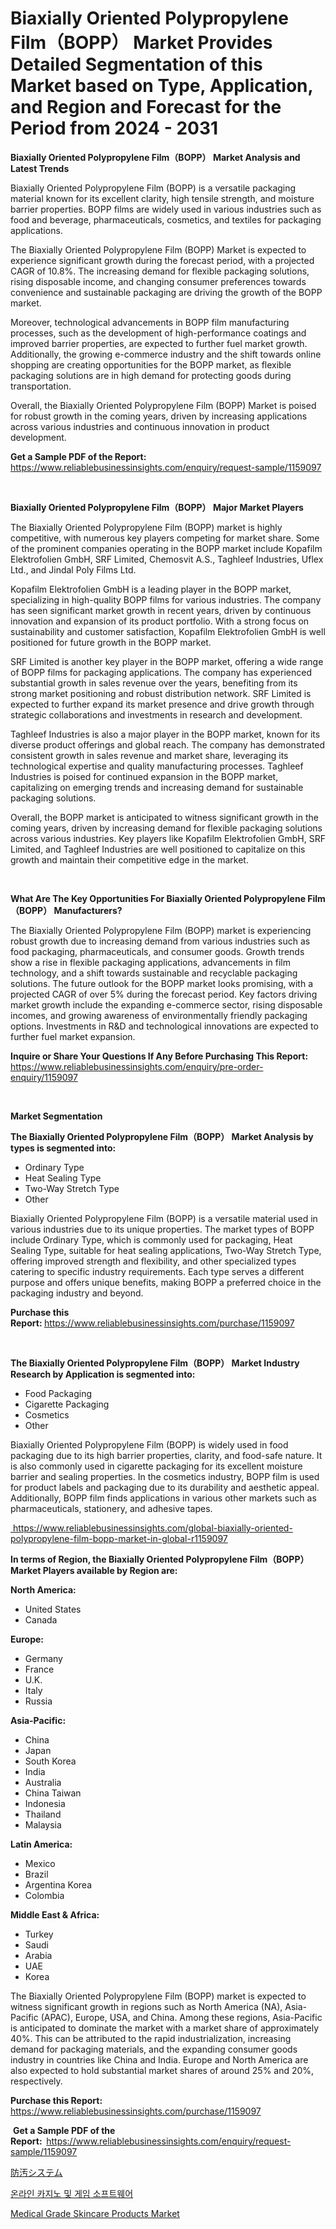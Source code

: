 <p><h1>Biaxially Oriented Polypropylene Film（BOPP） Market Provides Detailed Segmentation of this Market based on Type, Application, and Region and Forecast for the Period from 2024 - 2031</h1></p><p><strong>Biaxially Oriented Polypropylene Film（BOPP） Market Analysis and Latest Trends</strong></p>
<p><p>Biaxially Oriented Polypropylene Film (BOPP) is a versatile packaging material known for its excellent clarity, high tensile strength, and moisture barrier properties. BOPP films are widely used in various industries such as food and beverage, pharmaceuticals, cosmetics, and textiles for packaging applications.</p><p>The Biaxially Oriented Polypropylene Film (BOPP) Market is expected to experience significant growth during the forecast period, with a projected CAGR of 10.8%. The increasing demand for flexible packaging solutions, rising disposable income, and changing consumer preferences towards convenience and sustainable packaging are driving the growth of the BOPP market.</p><p>Moreover, technological advancements in BOPP film manufacturing processes, such as the development of high-performance coatings and improved barrier properties, are expected to further fuel market growth. Additionally, the growing e-commerce industry and the shift towards online shopping are creating opportunities for the BOPP market, as flexible packaging solutions are in high demand for protecting goods during transportation.</p><p>Overall, the Biaxially Oriented Polypropylene Film (BOPP) Market is poised for robust growth in the coming years, driven by increasing applications across various industries and continuous innovation in product development.</p></p>
<p><strong>Get a Sample PDF of the Report:&nbsp;</strong> <a href="https://www.reliablebusinessinsights.com/enquiry/request-sample/1159097">https://www.reliablebusinessinsights.com/enquiry/request-sample/1159097</a></p>
<p>&nbsp;</p>
<p><strong>Biaxially Oriented Polypropylene Film（BOPP） Major Market Players</strong></p>
<p><p>The Biaxially Oriented Polypropylene Film (BOPP) market is highly competitive, with numerous key players competing for market share. Some of the prominent companies operating in the BOPP market include Kopafilm Elektrofolien GmbH, SRF Limited, Chemosvit A.S., Taghleef Industries, Uflex Ltd., and Jindal Poly Films Ltd. </p><p>Kopafilm Elektrofolien GmbH is a leading player in the BOPP market, specializing in high-quality BOPP films for various industries. The company has seen significant market growth in recent years, driven by continuous innovation and expansion of its product portfolio. With a strong focus on sustainability and customer satisfaction, Kopafilm Elektrofolien GmbH is well positioned for future growth in the BOPP market. </p><p>SRF Limited is another key player in the BOPP market, offering a wide range of BOPP films for packaging applications. The company has experienced substantial growth in sales revenue over the years, benefiting from its strong market positioning and robust distribution network. SRF Limited is expected to further expand its market presence and drive growth through strategic collaborations and investments in research and development. </p><p>Taghleef Industries is also a major player in the BOPP market, known for its diverse product offerings and global reach. The company has demonstrated consistent growth in sales revenue and market share, leveraging its technological expertise and quality manufacturing processes. Taghleef Industries is poised for continued expansion in the BOPP market, capitalizing on emerging trends and increasing demand for sustainable packaging solutions. </p><p>Overall, the BOPP market is anticipated to witness significant growth in the coming years, driven by increasing demand for flexible packaging solutions across various industries. Key players like Kopafilm Elektrofolien GmbH, SRF Limited, and Taghleef Industries are well positioned to capitalize on this growth and maintain their competitive edge in the market.</p></p>
<p>&nbsp;</p>
<p><strong>What Are The Key Opportunities For Biaxially Oriented Polypropylene Film（BOPP） Manufacturers?</strong></p>
<p><p>The Biaxially Oriented Polypropylene Film (BOPP) market is experiencing robust growth due to increasing demand from various industries such as food packaging, pharmaceuticals, and consumer goods. Growth trends show a rise in flexible packaging applications, advancements in film technology, and a shift towards sustainable and recyclable packaging solutions. The future outlook for the BOPP market looks promising, with a projected CAGR of over 5% during the forecast period. Key factors driving market growth include the expanding e-commerce sector, rising disposable incomes, and growing awareness of environmentally friendly packaging options. Investments in R&D and technological innovations are expected to further fuel market expansion.</p></p>
<p><strong>Inquire or Share Your Questions If Any Before Purchasing This Report:</strong> <a href="https://www.reliablebusinessinsights.com/enquiry/pre-order-enquiry/1159097">https://www.reliablebusinessinsights.com/enquiry/pre-order-enquiry/1159097</a></p>
<p>&nbsp;</p>
<p><strong>Market Segmentation</strong></p>
<p><strong>The Biaxially Oriented Polypropylene Film（BOPP） Market Analysis by types is segmented into:</strong></p>
<p><ul><li>Ordinary Type</li><li>Heat Sealing Type</li><li>Two-Way Stretch Type</li><li>Other</li></ul></p>
<p><p>Biaxially Oriented Polypropylene Film (BOPP) is a versatile material used in various industries due to its unique properties. The market types of BOPP include Ordinary Type, which is commonly used for packaging, Heat Sealing Type, suitable for heat sealing applications, Two-Way Stretch Type, offering improved strength and flexibility, and other specialized types catering to specific industry requirements. Each type serves a different purpose and offers unique benefits, making BOPP a preferred choice in the packaging industry and beyond.</p></p>
<p><strong>Purchase this Report:&nbsp;</strong><a href="https://www.reliablebusinessinsights.com/purchase/1159097">https://www.reliablebusinessinsights.com/purchase/1159097</a></p>
<p>&nbsp;</p>
<p><strong>The Biaxially Oriented Polypropylene Film（BOPP） Market Industry Research by Application is segmented into:</strong></p>
<p><ul><li>Food Packaging</li><li>Cigarette Packaging</li><li>Cosmetics</li><li>Other</li></ul></p>
<p><p>Biaxially Oriented Polypropylene Film (BOPP) is widely used in food packaging due to its high barrier properties, clarity, and food-safe nature. It is also commonly used in cigarette packaging for its excellent moisture barrier and sealing properties. In the cosmetics industry, BOPP film is used for product labels and packaging due to its durability and aesthetic appeal. Additionally, BOPP film finds applications in various other markets such as pharmaceuticals, stationery, and adhesive tapes.</p></p>
<p><a href="https://www.reliablebusinessinsights.com/global-biaxially-oriented-polypropylene-film-bopp-market-in-global-r1159097">&nbsp;https://www.reliablebusinessinsights.com/global-biaxially-oriented-polypropylene-film-bopp-market-in-global-r1159097</a></p>
<p><strong>In terms of Region, the Biaxially Oriented Polypropylene Film（BOPP） Market Players available by Region are:</strong></p>
<p>
    <p> <strong> North America: </strong>
        <ul>
            <li>United States</li>
            <li>Canada</li>
        </ul>
        </p> 
    <p> <strong> Europe: </strong>
        <ul>
            <li>Germany</li>
            <li>France</li>
            <li>U.K.</li>
            <li>Italy</li>
            <li>Russia</li>
        </ul>
        </p> 
    <p> <strong> Asia-Pacific: </strong>
        <ul>
            <li>China</li>
            <li>Japan</li>
            <li>South Korea</li>
            <li>India</li>
            <li>Australia</li>
            <li>China Taiwan</li>
            <li>Indonesia</li>
            <li>Thailand</li>
            <li>Malaysia</li>
        </ul>
        </p> 
    <p> <strong> Latin America: </strong>
        <ul>
            <li>Mexico</li>
            <li>Brazil</li>
            <li>Argentina Korea</li>
            <li>Colombia</li>
        </ul>
        </p> 
    <p> <strong> Middle East & Africa: </strong>
        <ul>
            <li>Turkey</li>
            <li>Saudi</li>
            <li>Arabia</li>
            <li>UAE</li>
            <li>Korea</li>
        </ul>
    </p>
    </p>
<p><p>The Biaxially Oriented Polypropylene Film (BOPP) market is expected to witness significant growth in regions such as North America (NA), Asia-Pacific (APAC), Europe, USA, and China. Among these regions, Asia-Pacific is anticipated to dominate the market with a market share of approximately 40%. This can be attributed to the rapid industrialization, increasing demand for packaging materials, and the expanding consumer goods industry in countries like China and India. Europe and North America are also expected to hold substantial market shares of around 25% and 20%, respectively.</p></p>
<p><strong>Purchase this Report: </strong><a href="https://www.reliablebusinessinsights.com/purchase/1159097">https://www.reliablebusinessinsights.com/purchase/1159097</a></p>
<p>&nbsp;<strong>Get a Sample PDF of the Report:&nbsp;&nbsp;</strong><a href="https://www.reliablebusinessinsights.com/enquiry/request-sample/1159097">https://www.reliablebusinessinsights.com/enquiry/request-sample/1159097</a></p>
<p><strong></strong></p>
<p><p><a href="https://medium.com/@karinaokon69/%E9%98%B2%E6%B1%9A%E8%A3%85%E7%BD%AE%E5%B8%82%E5%A0%B4-%E7%A8%AE%E9%A1%9E-%E7%94%A8%E9%80%94-%E5%9C%B0%E7%90%86%E3%81%AB%E3%82%88%E3%82%8B%E5%8C%85%E6%8B%AC%E7%9A%84%E3%81%AA%E8%A9%95%E4%BE%A1-8f6d56466c33">防汚システム</a></p><p><a href="https://github.com/lzrvbyqzftro57/Market-Research-Report-List-2/blob/main/217876881156.md">온라인 카지노 및 게임 소프트웨어</a></p><p><a href="https://issuu.com/reportprime-2/docs/medical-grade-skincare-products-market-size-2030.p">Medical Grade Skincare Products Market</a></p></p>